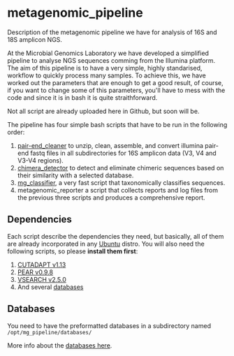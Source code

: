 # metagenomic_pipeline
Description of the metagenomic pipeline we have for analysis of 16S and 18S amplicon NGS.

At the Microbial Genomics Laboratory we have developed a simplified pipeline to analyse NGS sequences comming from the Illumina platform. The aim of this pipeline is to have a very simple, highly standarised, workflow to quickly process many samples. To achieve this, we have worked out the parameters that are enough to get a good result, of course, if you want to change some of this parameters, you'll have to mess with the code and since it is in bash it is quite straithforward.

Not all script are already uploaded here in Github, but soon will be.

The pipeline has four simple bash scripts that have to be run in the following order:

1. [pair-end_cleaner](https://github.com/GenomicaMicrob/pair-end_cleaner) to unzip, clean, assemble, and convert illumina pair-end fastq files in all subdirectories for 16S amplicon data (V3, V4 and V3-V4 regions).
2. [chimera_detector](https://github.com/GenomicaMicrob/chimera_detector) to detect and eliminate chimeric sequences based on their similarity with a selected database.
3. [mg_classifier](https://github.com/GenomicaMicrob/mg_classifier), a very fast script that taxonomically classifies sequences.
4. metagenomic_reporter a script that collects reports and log files from the previous three scripts and produces a comprehensive report.

## Dependencies

Each script describe the dependencies they need, but basically, all of them are already incorporated in any [Ubuntu](https://www.ubuntu.com) distro. You will also need the following scripts, so please **install them first**:

1. [CUTADAPT v1.13](https://github.com/marcelm/cutadapt)
2. [PEAR v0.9.8](https://sco.h-its.org/exelixis/web/software/pear/doc.html)
3. [VSEARCH v2.5.0](https://github.com/torognes/vsearch)
4. And several [databases](https://github.com/GenomicaMicrob/metagenomic_pipeline/blob/master/databases.md)

## Databases

You need to have the preformatted databases in a subdirectory named `/opt/mg_pipeline/databases/`

More info about the [databases here](https://github.com/GenomicaMicrob/metagenomic_pipeline/blob/master/databases.md).
